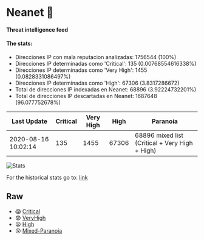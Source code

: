 # Neanet :hocho:
#### Threat intelligence feed
#### The stats:

- Direcciones IP con mala reputacion analizadas: 1756544 (100%)
- Direcciones IP determinadas como 'Critical':  135 (0.00768554616338%)
- Direcciones IP determinadas como 'Very High':  1455 (0.0828331086497%)
- Direcciones IP determinadas como 'High':  67306 (3.8317286672)
- Total de direcciones IP indexadas en Neanet:  68896 (3.92224732201%)
- Total de direcciones IP descartadas en Neanet:  1687648 (96.077752678%)

| Last Update | Critical | Very High | High | Paranoia |
| --- | --- | --- | --- | --- |
| 2020-08-16 10:02:14 | 135 | 1455 | 67306 | 68896 mixed list (Critical + Very High + High)|

![Stats](https://docs.google.com/spreadsheets/d/e/2PACX-1vSnaNMIXVabIpDJjufMlzH7poXnshF3mgd8Is1g9ytUEzVsP5my4Trn8f-xkoLLQ38xpL3HtmUexLo6/pubchart?oid=501124687&format=image)

For the historical stats go to: [link](/stats.csv)
## Raw
- :scream: [Critical](https://raw.githubusercontent.com/JavaGarcia/Neanet/master/blacklists/neanet_critical.txt)
- :fearful: [VeryHigh](https://raw.githubusercontent.com/JavaGarcia/Neanet/master/blacklists/neanet_veryHigh.txtt)
- :frowning: [High](https://raw.githubusercontent.com/JavaGarcia/Neanet/master/blacklists/neanet_high.txt)
- :dizzy_face: [Mixed-Paranoia](https://raw.githubusercontent.com/JavaGarcia/Neanet/master/blacklists/neanet_all.txt)




























































































































































































































